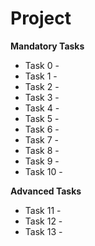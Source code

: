 # Project 

**Mandatory Tasks**

- Task 0 - 
- Task 1 - 
- Task 2 - 
- Task 3 - 
- Task 4 - 
- Task 5 - 
- Task 6 - 
- Task 7 -
- Task 8 -
- Task 9 -
- Task 10 -

**Advanced Tasks**
- Task 11 - 
- Task 12 -
- Task 13 -